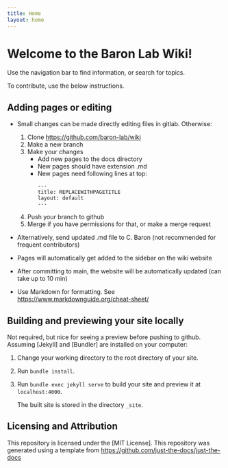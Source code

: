 ```yaml
---
title: Home
layout: home
---
```


# Welcome to the Baron Lab Wiki! 

Use the navigation bar to find information, or search for topics.

To contribute, use the below instructions.

## Adding pages or editing

- Small changes can be made directly editing files in gitlab. Otherwise:
    1. Clone https://github.com/baron-lab/wiki
    1. Make a new branch
    1. Make your changes 
        - Add new pages to the docs directory
        - New pages should have extension .md
        - New pages need following lines at top:
            ```
            ---
            title: REPLACEWITHPAGETITLE
            layout: default
            ---
            ```
    1. Push your branch to github
    1. Merge if you have permissions for that, or make a merge request 

- Alternatively, send updated .md file to C. Baron (not recommended for frequent contributors)

- Pages will automatically get added to the sidebar on the wiki website

- After committing to main, the website will be automatically updated (can take up to 10 min)

- Use Markdown for formatting. See https://www.markdownguide.org/cheat-sheet/

## Building and previewing your site locally

Not required, but nice for seeing a preview before pushing to github. Assuming [Jekyll] and [Bundler] are installed on your computer:

1.  Change your working directory to the root directory of your site.
1.  Run `bundle install`.
1.  Run `bundle exec jekyll serve` to build your site and preview it at `localhost:4000`.

    The built site is stored in the directory `_site`.

## Licensing and Attribution

This repository is licensed under the [MIT License].
This repository was generated using a template from https://github.com/just-the-docs/just-the-docs

